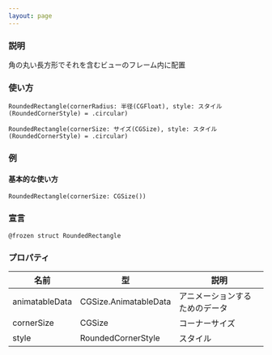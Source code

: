 ```yaml
---
layout: page
---
```


### 説明

角の丸い長方形でそれを含むビューのフレーム内に配置

### 使い方

    RoundedRectangle(cornerRadius: 半径(CGFloat), style: スタイル(RoundedCornerStyle) = .circular)

    RoundedRectangle(cornerSize: サイズ(CGSize), style: スタイル(RoundedCornerStyle) = .circular)

### 例

#### 基本的な使い方

    RoundedRectangle(cornerSize: CGSize())

### 宣言

    @frozen struct RoundedRectangle

### プロパティ

| 名前             | 型                     | 説明              |
| -------------- | --------------------- | --------------- |
| animatableData | CGSize.AnimatableData | アニメーションするためのデータ |
| cornerSize     | CGSize                | コーナーサイズ         |
| style          | RoundedCornerStyle    | スタイル            |
